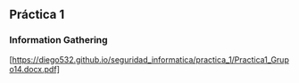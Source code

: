 ## Práctica 1
### Information Gathering

[https://diego532.github.io/seguridad_informatica/practica_1/Practica1_Grupo14.docx.pdf]
